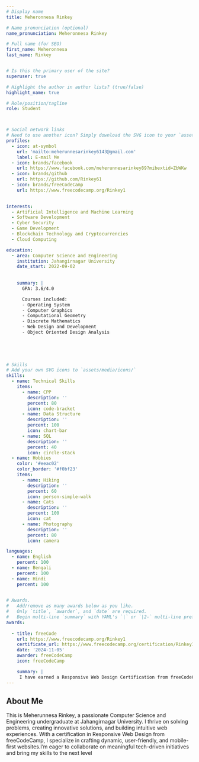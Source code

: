 ```yaml
---
# Display name
title: Meheronnesa Rinkey

# Name pronunciation (optional)
name_pronunciation: Meheronnesa Rinkey

# Full name (for SEO)
first_name: Meheronnesa 
last_name: Rinkey


# Is this the primary user of the site?
superuser: true

# Highlight the author in author lists? (true/false)
highlight_name: true

# Role/position/tagline
role: Student



# Social network links
# Need to use another icon? Simply download the SVG icon to your `assets/media/icons/` folder.
profiles:
  - icon: at-symbol
    url: 'mailto:meherunnesarinkey6143@gmail.com'
    label: E-mail Me
  - icon: brands/facebook
    url: https://www.facebook.com/meherunnesarinkey89?mibextid=ZbWKw
  - icon: brands/github
    url: https://github.com/Rinkey61
  - icon: brands/freeCodeCamp
    url: https://www.freecodecamp.org/Rinkey1
 

interests:
  - Artificial Intelligence and Machine Learning
  - Software Development
  - Cyber Security
  - Game Development
  - Blockchain Technology and Cryptocurrencies
  - Cloud Computing

education:
  - area: Computer Science and Engineering
    institution: Jahangirnagar University
    date_start: 2022-09-02
    
    
    summary: |
      GPA: 3.6/4.0

      Courses included:
      - Operating System
      - Computer Graphics
      - Computational Geometry
      - Discrete Mathematics
      - Web Design and Development
      - Object Oriented Design Analysis
  

    
   

# Skills
# Add your own SVG icons to `assets/media/icons/`
skills:
  - name: Technical Skills
    items:
      - name: CPP
        description: ''
        percent: 80
        icon: code-bracket
      - name: Data Structure
        description: ''
        percent: 100
        icon: chart-bar
      - name: SQL
        description: ''
        percent: 40
        icon: circle-stack
  - name: Hobbies
    color: '#eeac02'
    color_border: '#f0bf23'
    items:
      - name: Hiking
        description: ''
        percent: 60
        icon: person-simple-walk
      - name: Cats
        description: ''
        percent: 100
        icon: cat
      - name: Photography
        description: ''
        percent: 80
        icon: camera

languages:
  - name: English
    percent: 100
  - name: Bengali
    percent: 100
  - name: Hindi
    percent: 100
  

# Awards.
#   Add/remove as many awards below as you like.
#   Only `title`, `awarder`, and `date` are required.
#   Begin multi-line `summary` with YAML's `|` or `|2-` multi-line prefix and indent 2 spaces below.
awards:
  
  - title: freeCode
    url: https://www.freecodecamp.org/Rinkey1
    certificate_url: https://www.freecodecamp.org/certification/Rinkey1/responsive-web-design
    date: '2024-11-05'
    awarder: freeCodeCamp
    icon: freeCodeCamp

    summary: |
     I have earned a Responsive Web Design Certification from freeCodeCamp, showcasing my expertise in HTML5, CSS3, Flexbox, and CSS Grid. Through this program, I developed dynamic, mobile-first web applications and layouts while mastering responsive design principles. I also completed hands-on projects, including personal portfolios, landing pages, and multi-page websites, demonstrating creativity, technical proficiency, and a strong commitment to modern web development standards and best practices.
---
```


## About Me

This is  Meherunnesa Rinkey, a passionate Computer Science and Engineering undergraduate at Jahangirnagar University. I thrive on solving problems, creating innovative solutions, and building intuitive web experiences. With a certification in Responsive Web Design from freeCodeCamp, I specialize in crafting dynamic, user-friendly, and mobile-first websites.I’m eager to collaborate on meaningful tech-driven initiatives and bring my skills to the next level
